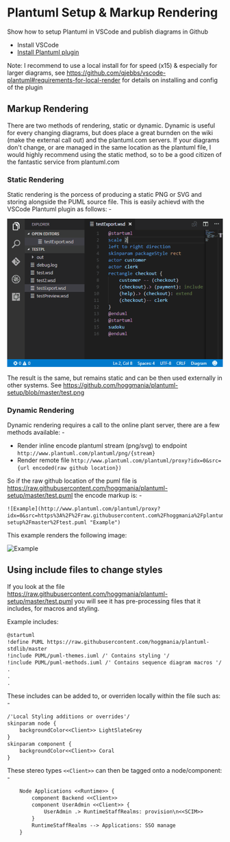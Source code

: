 # Plantuml Setup & Markup Rendering
Show how to setup Plantuml in VSCode and publish diagrams in Github

- Install VSCode
- [Install Plantuml plugin](https://marketplace.visualstudio.com/items?itemName=jebbs.plantuml)

Note: I recommend to use a local install for for speed (x15) & especially for larger diagrams, see https://github.com/qjebbs/vscode-plantuml#requirements-for-local-render for details on installing and config of the plugin


## Markup Rendering

There are two methods of rendering, static or dynamic. Dynamic is useful for every changing diagrams, but does place a great burnden on the wiki (make the external call out) and the plantuml.com servers. If your diagrams don't change, or are managed in the same location as the plantuml file, I would highly recommend using the static method, so to be a good citizen of the fantastic service from plantuml.com

### Static Rendering
Static rendering is the porcess of producing a static PNG or SVG and storing alongside the PUML source file. This is easily achievd with the VSCode Plantuml plugin as follows: -

![Plugin](export_demo.gif "Plugin")

The result is the same, but remains static and can be then used externally in other systems. See https://github.com/hoggmania/plantuml-setup/blob/master/test.png 


### Dynamic Rendering
Dynamic rendering requires a call to the online plant server, there are a few methods available: -
- Render inline encode plantuml stream (png/svg) to endpoint ```http://www.plantuml.com/plantuml/png/{stream}```
- Render remote file ```http://www.plantuml.com/plantuml/proxy?idx=0&src={url encoded(raw github location})```


So if the raw github location of the puml file is https://raw.githubusercontent.com/hoggmania/plantuml-setup/master/test.puml the encode markup is: -
```
![Example](http://www.plantuml.com/plantuml/proxy?idx=0&src=https%3A%2F%2Fraw.githubusercontent.com%2Fhoggmania%2Fplantuml-setup%2Fmaster%2Ftest.puml "Example")
```

This example renders the following image:

![Example](http://www.plantuml.com/plantuml/proxy?idx=0&src=https%3A%2F%2Fraw.githubusercontent.com%2Fhoggmania%2Fplantuml-setup%2Fmaster%2Ftest.puml "Example")


## Using include files to change styles

If you look at the file https://raw.githubusercontent.com/hoggmania/plantuml-setup/master/test.puml you will see it has pre-processing files that it includes, for macros and styling.

Example includes:
```
@startuml
!define PUML https://raw.githubusercontent.com/hoggmania/plantuml-stdlib/master
!include PUML/puml-themes.iuml /' Contains styling '/
!include PUML/puml-methods.iuml /' Contains sequence diagram macros '/
.
.
.

```

These includes can be added to, or overriden locally within the file such as: -

```
/'Local Styling additions or overrides'/
skinparam node {
    backgroundColor<<Client>> LightSlateGrey
}
skinparam component {
    backgroundColor<<Client>> Coral
}
```

These stereo types ```<<Client>>``` can then be tagged onto a node/component: -

```
    Node Applications <<Runtime>> {
        component Backend <<Client>>
        component UserAdmin <<Client>> {
            UserAdmin .> RuntimeStaffRealms: provision\n<<SCIM>>
        }
        RuntimeStaffRealms --> Applications: SSO manage
    }
```




